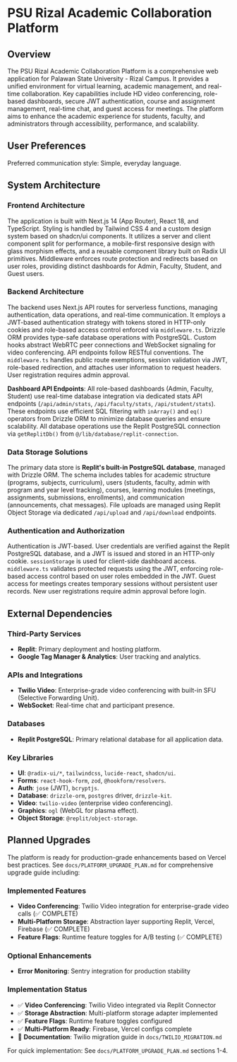 # PSU Rizal Academic Collaboration Platform

## Overview

The PSU Rizal Academic Collaboration Platform is a comprehensive web application for Palawan State University - Rizal Campus. It provides a unified environment for virtual learning, academic management, and real-time collaboration. Key capabilities include HD video conferencing, role-based dashboards, secure JWT authentication, course and assignment management, real-time chat, and guest access for meetings. The platform aims to enhance the academic experience for students, faculty, and administrators through accessibility, performance, and scalability.

## User Preferences

Preferred communication style: Simple, everyday language.

## System Architecture

### Frontend Architecture

The application is built with Next.js 14 (App Router), React 18, and TypeScript. Styling is handled by Tailwind CSS 4 and a custom design system based on shadcn/ui components. It utilizes a server and client component split for performance, a mobile-first responsive design with glass morphism effects, and a reusable component library built on Radix UI primitives. Middleware enforces route protection and redirects based on user roles, providing distinct dashboards for Admin, Faculty, Student, and Guest users.

### Backend Architecture

The backend uses Next.js API routes for serverless functions, managing authentication, data operations, and real-time communication. It employs a JWT-based authentication strategy with tokens stored in HTTP-only cookies and role-based access control enforced via `middleware.ts`. Drizzle ORM provides type-safe database operations with PostgreSQL. Custom hooks abstract WebRTC peer connections and WebSocket signaling for video conferencing. API endpoints follow RESTful conventions. The `middleware.ts` handles public route exemptions, session validation via JWT, role-based redirection, and attaches user information to request headers. User registration requires admin approval.

**Dashboard API Endpoints**: All role-based dashboards (Admin, Faculty, Student) use real-time database integration via dedicated stats API endpoints (`/api/admin/stats`, `/api/faculty/stats`, `/api/student/stats`). These endpoints use efficient SQL filtering with `inArray()` and `eq()` operators from Drizzle ORM to minimize database queries and ensure scalability. All database operations use the Replit PostgreSQL connection via `getReplitDb()` from `@/lib/database/replit-connection`.

### Data Storage Solutions

The primary data store is **Replit's built-in PostgreSQL database**, managed with Drizzle ORM. The schema includes tables for academic structure (programs, subjects, curriculum), users (students, faculty, admin with program and year level tracking), courses, learning modules (meetings, assignments, submissions, enrollments), and communication (announcements, chat messages). File uploads are managed using Replit Object Storage via dedicated `/api/upload` and `/api/download` endpoints.

### Authentication and Authorization

Authentication is JWT-based. User credentials are verified against the Replit PostgreSQL database, and a JWT is issued and stored in an HTTP-only cookie. `sessionStorage` is used for client-side dashboard access. `middleware.ts` validates protected requests using the JWT, enforcing role-based access control based on user roles embedded in the JWT. Guest access for meetings creates temporary sessions without persistent user records. New user registrations require admin approval before login.

## External Dependencies

### Third-Party Services

-   **Replit**: Primary deployment and hosting platform.
-   **Google Tag Manager & Analytics**: User tracking and analytics.

### APIs and Integrations

-   **Twilio Video**: Enterprise-grade video conferencing with built-in SFU (Selective Forwarding Unit).
-   **WebSocket**: Real-time chat and participant presence.

### Databases

-   **Replit PostgreSQL**: Primary relational database for all application data.

### Key Libraries

-   **UI**: `@radix-ui/*`, `tailwindcss`, `lucide-react`, `shadcn/ui`.
-   **Forms**: `react-hook-form`, `zod`, `@hookform/resolvers`.
-   **Auth**: `jose` (JWT), `bcryptjs`.
-   **Database**: `drizzle-orm`, `postgres` driver, `drizzle-kit`.
-   **Video**: `twilio-video` (enterprise video conferencing).
-   **Graphics**: `ogl` (WebGL for plasma effect).
-   **Object Storage**: `@replit/object-storage`.

## Planned Upgrades

The platform is ready for production-grade enhancements based on Vercel best practices. See `docs/PLATFORM_UPGRADE_PLAN.md` for comprehensive upgrade guide including:

### Implemented Features
-   **Video Conferencing**: Twilio Video integration for enterprise-grade video calls (✅ COMPLETE)
-   **Multi-Platform Storage**: Abstraction layer supporting Replit, Vercel, Firebase (✅ COMPLETE)
-   **Feature Flags**: Runtime feature toggles for A/B testing (✅ COMPLETE)

### Optional Enhancements
-   **Error Monitoring**: Sentry integration for production stability

### Implementation Status
-   ✅ **Video Conferencing**: Twilio Video integrated via Replit Connector
-   ✅ **Storage Abstraction**: Multi-platform storage adapter implemented
-   ✅ **Feature Flags**: Runtime feature toggles configured
-   ✅ **Multi-Platform Ready**: Firebase, Vercel configs complete
-   📝 **Documentation**: Twilio migration guide in `docs/TWILIO_MIGRATION.md`

For quick implementation: See `docs/PLATFORM_UPGRADE_PLAN.md` sections 1-4.